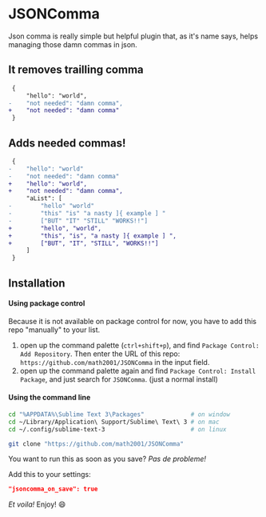 # JSONComma

Json comma is really simple but helpful plugin that, as it's name says, helps managing those damn commas in json.

## It removes trailling comma

```diff
 {
     "hello": "world",
-    "not needed": "damn comma",
+    "not needed": "damn comma"
 }
```

## Adds **needed** commas!

```diff
 {
-    "hello": "world"
-    "not needed": "damn comma"
+    "hello": "world",
+    "not needed": "damn comma",
     "aList": [
-        "hello" "world"
-        "this" "is" "a nasty ]{ example ] "
-        ["BUT" "IT" "STILL" "WORKS!!"]
+        "hello", "world",
+        "this", "is", "a nasty ]{ example ] ",
+        ["BUT", "IT", "STILL", "WORKS!!"]
     ]
 }
```

## Installation

#### Using package control

Because it is not available on package control for now, you have to add this repo "manually" to your list.

1. open up the command palette (`ctrl+shift+p`), and find `Package Control: Add Repository`. Then enter the URL of this repo: `https://github.com/math2001/JSONComma` in the input field.
2. open up the command palette again and find `Package Control: Install Package`, and just search for `JSONComma`. (just a normal install)

#### Using the command line

```bash
cd "%APPDATA%\Sublime Text 3\Packages"             # on window
cd ~/Library/Application\ Support/Sublime\ Text\ 3 # on mac
cd ~/.config/sublime-text-3                        # on linux

git clone "https://github.com/math2001/JSONComma"
```


You want to run this as soon as you save? *Pas de probleme!*

Add this to your settings:

```json
"jsoncomma_on_save": true
```

*Et voila!* Enjoy! :smile:
